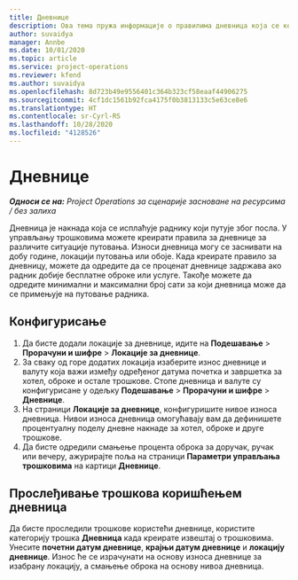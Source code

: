 ```yaml
---
title: Дневнице
description: Ова тема пружа информације о правилима дневница која се користе у управљању трошковима.
author: suvaidya
manager: Annbe
ms.date: 10/01/2020
ms.topic: article
ms.service: project-operations
ms.reviewer: kfend
ms.author: suvaidya
ms.openlocfilehash: 8d723b49e9556401c364b323cf58eaaf44906275
ms.sourcegitcommit: 4cf1dc1561b92fca4175f0b3813133c5e63ce8e6
ms.translationtype: HT
ms.contentlocale: sr-Cyrl-RS
ms.lasthandoff: 10/28/2020
ms.locfileid: "4128526"
---
```

# <a name="per-diems"></a>Дневнице

_**Односи се на:** Project Operations за сценарије засноване на ресурсима / без залиха_


Дневница је накнада која се исплаћује раднику који путује због посла. У управљању трошковима можете креирати правила за дневнице за различите ситуације путовања. Износи дневница могу се заснивати на добу године, локацији путовања или обоје. Када креирате правило за дневницу, можете да одредите да се проценат дневнице задржава ако радник добије бесплатне оброке или услуге. Такође можете да одредите минимални и максимални број сати за који дневница може да се примењује на путовање радника.

## <a name="configuration"></a>Конфигурисање 

1. Да бисте додали локације за дневнице, идите на **Подешавање** > **Прорачуни и шифре** > **Локације за дневнице**.
2. За сваку од горе додатих локација изаберите износ дневнице и валуту која важи између одређеног датума почетка и завршетка за хотел, оброке и остале трошкове. Стопе дневница и валуте су конфигурисане у одељку **Подешавање** > **Прорачуни и шифре** > **Дневнице**.
3. На страници **Локације за дневнице**, конфигуришите нивое износа дневница. Нивои износа дневница омогућавају вам да дефинишете процентуалну поделу дневне накнаде за хотел, оброке и друге трошкове. 
4. Да бисте одредили смањење процента оброка за доручак, ручак или вечеру, ажурирајте поља на страници **Параметри управљања трошковима** на картици **Дневнице**. 
    
## <a name="submit-expenses-using-per-diem"></a>Прослеђивање трошкова коришћењем дневница
Да бисте проследили трошкове користећи дневнице, користите категорију трошка **Дневница** када креирате извештај о трошковима. Унесите **почетни датум дневнице**, **крајњи датум дневнице** и **локацију дневнице**. Износ ће се израчунати на основу износа дневнице за изабрану локацију, а смањење оброка на основу нивоа дневница.

